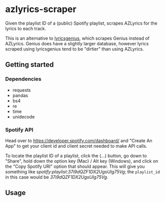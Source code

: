 # azlyrics-scraper
Given the playlist ID of a (public) Spotify playlist, scrapes AZLyrics for the lyrics to each track.

This is an alternative to [lyricsgenius](https://github.com/johnwmillr/LyricsGenius), which scrapes Genius instead of AZLyrics. Genius does have a slightly larger database, however lyrics scraped using lyricsgenius tend to be "dirtier" than using AZLyrics.

## Getting started
### Dependencies
- requests
- pandas
- bs4
- re
- time
- unidecode
### Spotify API
Head over to https://developer.spotify.com/dashboard/ and "Create An App" to get your client id and client secret needed to make API calls.

To locate the playlist ID of a playlist, click the (...) button, go down to "Share", hold down the option key (Mac) / Alt key (Windows), and click on the "Copy Spotify URI" option that should appear. This will give you something like _spotify:playlist:37i9dQZF1DX2UgsUIg75Vg_; the `playlist_id` in this case would be _37i9dQZF1DX2UgsUIg75Vg_.

## Usage
